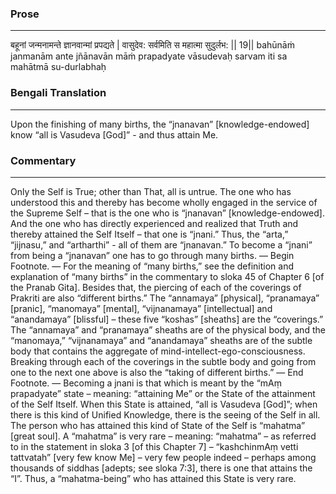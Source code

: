 ### Prose 
 --- 
बहूनां जन्मनामन्ते ज्ञानवान्मां प्रपद्यते |
वासुदेव: सर्वमिति स महात्मा सुदुर्लभ: || 19||
bahūnāṁ janmanām ante jñānavān māṁ prapadyate
vāsudevaḥ sarvam iti sa mahātmā su-durlabhaḥ

### Bengali Translation 
 --- 
Upon the finishing of many births, the “jnanavan” [knowledge-endowed] know “all is Vasudeva [God]” - and thus attain Me.

### Commentary 
 --- 
Only the Self is True; other than That, all is untrue. The one who has understood this and thereby has become wholly engaged in the service of the Supreme Self – that is the one who is “jnanavan” [knowledge-endowed]. And the one who has directly experienced and realized that Truth and thereby attained the Self Itself – that one is “jnani.” Thus, the “arta,” “jijnasu,” and “artharthi” - all of them are “jnanavan.” To become a “jnani” from being a “jnanavan” one has to go through many births. — Begin Footnote. — For the meaning of “many births,” see the definition and explanation of “many births” in the commentary to sloka 45 of Chapter 6 [of the Pranab Gita]. Besides that, the piercing of each of the coverings of Prakriti are also “different births.” The “annamaya” [physical], “pranamaya” [pranic], “manomaya” [mental], “vijnanamaya” [intellectual] and “anandamaya” [blissful] – these five “koshas” [sheaths] are the “coverings.” The “annamaya” and “pranamaya” sheaths are of the physical body, and the “manomaya,” “vijnanamaya” and “anandamaya” sheaths are of the subtle body that contains the aggregate of mind-intellect-ego-consciousness. Breaking through each of the coverings in the subtle body and going from one to the next one above is also the “taking of different births.” — End Footnote. — Becoming a jnani is that which is meant by the “mAṃ prapadyate” state – meaning: “attaining Me” or the State of the attainment of the Self Itself. When this State is attained, “all is Vasudeva [God]”; when there is this kind of Unified Knowledge, there is the seeing of the Self in all. The person who has attained this kind of State of the Self is “mahatma” [great soul]. A “mahatma” is very rare – meaning: “mahatma” – as referred to in the statement in sloka 3 [of this Chapter 7] – “kashchinmAṃ vetti tattvatah” [very few know Me] – very few people indeed – perhaps among thousands of siddhas [adepts; see sloka 7:3], there is one that attains the “I”. Thus, a “mahatma-being” who has attained this State is very rare.